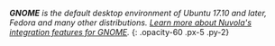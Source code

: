 ***GNOME** is the default desktop environment of Ubuntu 17.10 and later, Fedora and many other distributions.
[Learn more about Nuvola's integration features for GNOME](:4/desktops/gnome.html).*
{: .opacity-60 .px-5 .py-2}
